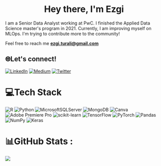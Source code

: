 <h1 align="center">Hey there, I'm Ezgi</h1>

I am a Senior Data Analyst working at PwC. I finished the Applied Data Science master's program in 2021. Currently, I am improving myself on MLOps. I'm trying to contribute more to the community!

Feel free to reach me **ezgi.turali@gmail.com**


## 🌐Let's connect!
[![LinkedIn](https://img.shields.io/badge/LinkedIn-%230077B5.svg?logo=linkedin&logoColor=white)](https://linkedin.com/in/ezgituralı) [![Medium](https://img.shields.io/badge/Medium-12100E?logo=medium&logoColor=white)](https://medium.com/@ezgiturali) [![Twitter](https://img.shields.io/badge/Twitter-%231DA1F2.svg?logo=Twitter&logoColor=white)](https://twitter.com/ezgiturali) 

# 💻Tech Stack
![R](https://img.shields.io/badge/r-%23276DC3.svg?style=plastic&logo=r&logoColor=white) ![Python](https://img.shields.io/badge/python-3670A0?style=plastic&logo=python&logoColor=ffdd54) ![MicrosoftSQLServer](https://img.shields.io/badge/Microsoft%20SQL%20Sever-CC2927?style=plastic&logo=microsoft%20sql%20server&logoColor=white) ![MongoDB](https://img.shields.io/badge/MongoDB-%234ea94b.svg?style=plastic&logo=mongodb&logoColor=white) ![Canva](https://img.shields.io/badge/Canva-%2300C4CC.svg?style=plastic&logo=Canva&logoColor=white) ![Adobe Premiere Pro](https://img.shields.io/badge/Adobe%20Premiere%20Pro-9999FF.svg?style=plastic&logo=Adobe%20Premiere%20Pro&logoColor=white) ![scikit-learn](https://img.shields.io/badge/scikit--learn-%23F7931E.svg?style=plastic&logo=scikit-learn&logoColor=white) ![TensorFlow](https://img.shields.io/badge/TensorFlow-%23FF6F00.svg?style=plastic&logo=TensorFlow&logoColor=white) ![PyTorch](https://img.shields.io/badge/PyTorch-%23EE4C2C.svg?style=plastic&logo=PyTorch&logoColor=white) ![Pandas](https://img.shields.io/badge/pandas-%23150458.svg?style=plastic&logo=pandas&logoColor=white) ![NumPy](https://img.shields.io/badge/numpy-%23013243.svg?style=plastic&logo=numpy&logoColor=white) ![Keras](https://img.shields.io/badge/Keras-%23D00000.svg?style=plastic&logo=Keras&logoColor=white)
# 📊GitHub Stats :
![](https://github-readme-stats.vercel.app/api?username=ezgiturali&theme=ayu-mirage&hide_border=false&include_all_commits=false&count_private=false)<br/>

